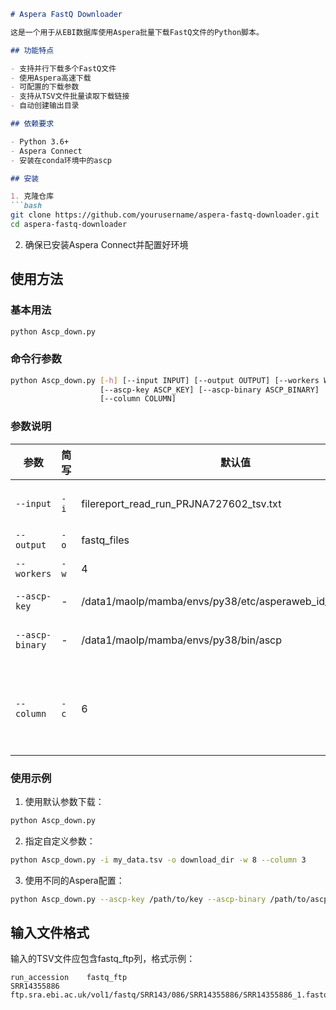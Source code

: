 
```markdown
# Aspera FastQ Downloader

这是一个用于从EBI数据库使用Aspera批量下载FastQ文件的Python脚本。

## 功能特点

- 支持并行下载多个FastQ文件
- 使用Aspera高速下载
- 可配置的下载参数
- 支持从TSV文件批量读取下载链接
- 自动创建输出目录

## 依赖要求

- Python 3.6+
- Aspera Connect
- 安装在conda环境中的ascp

## 安装

1. 克隆仓库
```bash
git clone https://github.com/yourusername/aspera-fastq-downloader.git
cd aspera-fastq-downloader
```



2. 确保已安装Aspera Connect并配置好环境

## 使用方法

### 基本用法

```bash
python Ascp_down.py
```

### 命令行参数

```bash
python Ascp_down.py [-h] [--input INPUT] [--output OUTPUT] [--workers WORKERS]
                    [--ascp-key ASCP_KEY] [--ascp-binary ASCP_BINARY] 
                    [--column COLUMN]
```

### 参数说明

| 参数 | 简写 | 默认值 | 说明 |
|------|------|--------|------|
| `--input` | `-i` | filereport_read_run_PRJNA727602_tsv.txt | 输入的TSV文件路径 |
| `--output` | `-o` | fastq_files | 输出目录 |
| `--workers` | `-w` | 4 | 并行下载的线程数 |
| `--ascp-key` | - | /data1/maolp/mamba/envs/py38/etc/asperaweb_id_dsa.openssh | Aspera密钥路径 |
| `--ascp-binary` | - | /data1/maolp/mamba/envs/py38/bin/ascp | Aspera二进制文件路径 |
| `--column` | `-c` | 6 | TSV文件中fastq_ftp列的索引（从0开始） |

### 使用示例

1. 使用默认参数下载：
```bash
python Ascp_down.py
```

2. 指定自定义参数：
```bash
python Ascp_down.py -i my_data.tsv -o download_dir -w 8 --column 3
```

3. 使用不同的Aspera配置：
```bash
python Ascp_down.py --ascp-key /path/to/key --ascp-binary /path/to/ascp
```

## 输入文件格式

输入的TSV文件应包含fastq_ftp列，格式示例：
```
run_accession    fastq_ftp
SRR14355886      ftp.sra.ebi.ac.uk/vol1/fastq/SRR143/086/SRR14355886/SRR14355886_1.fastq.gz;ftp.sra.ebi.ac.uk/vol1/fastq/SRR143/086/SRR14355886/SRR14355886_2.fastq.gz
```
